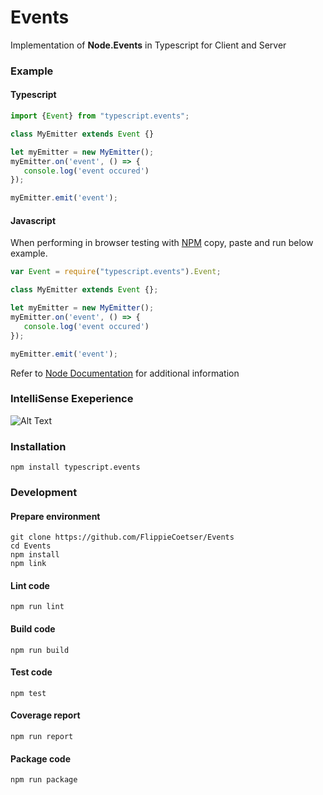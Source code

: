 # Events
Implementation of **Node.Events** in Typescript for Client and Server

### Example
#### Typescript
```typescript
import {Event} from "typescript.events";

class MyEmitter extends Event {}

let myEmitter = new MyEmitter();
myEmitter.on('event', () => {
   console.log('event occured') 
});

myEmitter.emit('event');
```
#### Javascript
When performing in browser testing with [NPM](https://npm.runkit.com/typescript.events) copy, paste and run below example.
```javascript
var Event = require("typescript.events").Event;

class MyEmitter extends Event {};

let myEmitter = new MyEmitter();
myEmitter.on('event', () => {
   console.log('event occured') 
});

myEmitter.emit('event');
```
Refer to [Node Documentation](https://nodejs.org/api/events.html) for additional information

### IntelliSense Exeperience

![Alt Text](https://github.com/FlippieCoetser/Events/blob/master/intelliSense.gif)

### Installation

```
npm install typescript.events
```

### Development
#### Prepare environment
```
git clone https://github.com/FlippieCoetser/Events
cd Events
npm install
npm link
```
#### Lint code
```
npm run lint
```
#### Build code
```
npm run build
```
#### Test code
```
npm test
```
#### Coverage report
```
npm run report
```
#### Package code
```
npm run package
```
